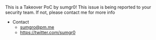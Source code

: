 This is a Takeover PoC by sumgr0! This issue is being reported to your security team. If not, please contact me for more info

- Contact
   * sumgro@pm.me
   * https://twitter.com/sumgr0
    
